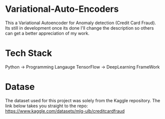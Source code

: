 # Variational-Auto-Encoders
This a Variational Autoencoder for Anomaly detection (Credit Card Fraud). Its still in development once its done I'll change the description so others can get a better appreciation of my work.

# Tech Stack
Python -> Programming Langauge
TensorFlow -> DeepLearning FrameWork

# Datase
The dataset used for this project was solely from the Kaggle repository. The link below takes you straight to the repo:
https://www.kaggle.com/datasets/mlg-ulb/creditcardfraud
